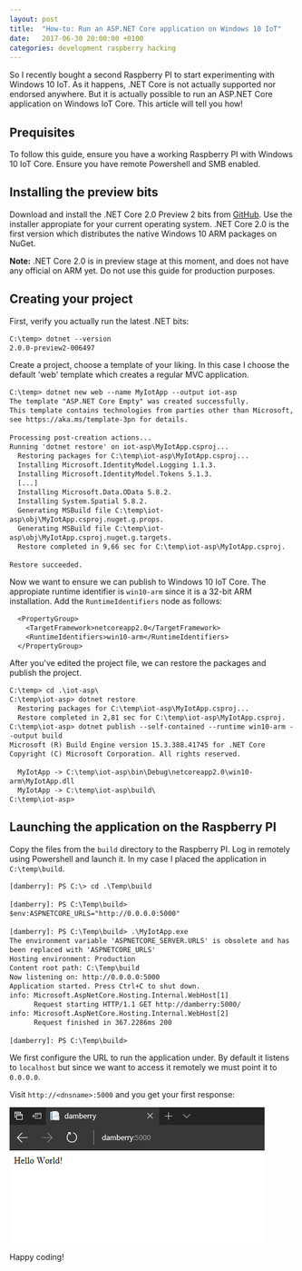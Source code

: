 ```yaml
---
layout: post
title:  "How-to: Run an ASP.NET Core application on Windows 10 IoT"
date:   2017-06-30 20:00:00 +0100
categories: development raspberry hacking
---
```


So I recently bought a second Raspberry PI to start experimenting with Windows 10 IoT. As it happens, .NET Core is not actually supported nor endorsed anywhere. But it is actually possible to run an ASP.NET Core application on Windows IoT Core. This article will tell you how! 

## Prequisites

To follow this guide, ensure you have a working Raspberry PI with Windows 10 IoT Core. Ensure you have remote Powershell and SMB enabled.

## Installing the preview bits

Download and install the .NET Core 2.0 Preview 2 bits from [GitHub](https://github.com/dotnet/core/blob/master/release-notes/download-archives/2.0.0-preview2-download.md). Use the installer appropiate for your current operating system. .NET Core 2.0 is the first version which distributes the native Windows 10 ARM packages on NuGet.

**Note:** .NET Core 2.0 is in preview stage at this moment, and does not have any official on ARM yet. Do not use this guide for production purposes.

## Creating your project

First, verify you actually run the latest .NET bits:

    C:\temp> dotnet --version
    2.0.0-preview2-006497

Create a project, choose a template of your liking. In this case I choose the default 'web' template which creates a regular MVC application.

```
C:\temp> dotnet new web --name MyIotApp --output iot-asp
The template "ASP.NET Core Empty" was created successfully.
This template contains technologies from parties other than Microsoft, see https://aka.ms/template-3pn for details.

Processing post-creation actions...
Running 'dotnet restore' on iot-asp\MyIotApp.csproj...
  Restoring packages for C:\temp\iot-asp\MyIotApp.csproj...
  Installing Microsoft.IdentityModel.Logging 1.1.3.
  Installing Microsoft.IdentityModel.Tokens 5.1.3.
  [...]
  Installing Microsoft.Data.OData 5.8.2.
  Installing System.Spatial 5.8.2.
  Generating MSBuild file C:\temp\iot-asp\obj\MyIotApp.csproj.nuget.g.props.
  Generating MSBuild file C:\temp\iot-asp\obj\MyIotApp.csproj.nuget.g.targets.
  Restore completed in 9,66 sec for C:\temp\iot-asp\MyIotApp.csproj.

Restore succeeded.
```

Now we want to ensure we can publish to Windows 10 IoT Core. The appropiate runtime identifier is `win10-arm` since it is a 32-bit ARM installation. Add the `RuntimeIdentifiers` node as follows:

```
  <PropertyGroup>
    <TargetFramework>netcoreapp2.0</TargetFramework>
	<RuntimeIdentifiers>win10-arm</RuntimeIdentifiers>
  </PropertyGroup>
```

After you've edited the project file, we can restore the packages and publish the project.

```
C:\temp> cd .\iot-asp\
C:\temp\iot-asp> dotnet restore
  Restoring packages for C:\temp\iot-asp\MyIotApp.csproj...
  Restore completed in 2,81 sec for C:\temp\iot-asp\MyIotApp.csproj.
C:\temp\iot-asp> dotnet publish --self-contained --runtime win10-arm --output build
Microsoft (R) Build Engine version 15.3.388.41745 for .NET Core
Copyright (C) Microsoft Corporation. All rights reserved.

  MyIotApp -> C:\temp\iot-asp\bin\Debug\netcoreapp2.0\win10-arm\MyIotApp.dll
  MyIotApp -> C:\temp\iot-asp\build\
C:\temp\iot-asp>
```

## Launching the application on the Raspberry PI

Copy the files from the `build` directory to the Raspberry PI. Log in remotely using Powershell and launch it.
In my case I placed the application in `C:\temp\build`.

```
[damberry]: PS C:\> cd .\Temp\build

[damberry]: PS C:\Temp\build> $env:ASPNETCORE_URLS="http://0.0.0.0:5000"

[damberry]: PS C:\Temp\build> .\MyIotApp.exe
The environment variable 'ASPNETCORE_SERVER.URLS' is obsolete and has been replaced with 'ASPNETCORE_URLS'
Hosting environment: Production
Content root path: C:\Temp\build
Now listening on: http://0.0.0.0:5000
Application started. Press Ctrl+C to shut down.
info: Microsoft.AspNetCore.Hosting.Internal.WebHost[1]
      Request starting HTTP/1.1 GET http://damberry:5000/  
info: Microsoft.AspNetCore.Hosting.Internal.WebHost[2]
      Request finished in 367.2286ms 200 

[damberry]: PS C:\Temp\build> 
```

We first configure the URL to run the application under. By default it listens to `localhost` but since we want to access it remotely we must point it to `0.0.0.0`.

Visit `http://<dnsname>:5000` and you get your first response:

![ASP.NET Core on Windows 10 IoT Core](/images/blog/2017-06-30-how-to-run-aspnet-core-application-on-windows-iot.png)

Happy coding!